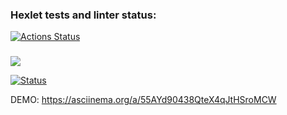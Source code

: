### Hexlet tests and linter status:
[![Actions Status](https://github.com/mgrshn/php-project-lvl1/workflows/hexlet-check/badge.svg)](https://github.com/mgrshn/php-project-lvl1/actions)
###

<a href="https://codeclimate.com/github/codeclimate/codeclimate/maintainability"><img src="https://api.codeclimate.com/v1/badges/a99a88d28ad37a79dbf6/maintainability" /></a>

[![Status](https://github.com/mgrshn/php-project-lvl1/actions/workflows/github-actions.yml/badge.svg)](https://github.com/mgrshn/php-project-lvl1/actions)


DEMO: https://asciinema.org/a/55AYd90438QteX4qJtHSroMCW